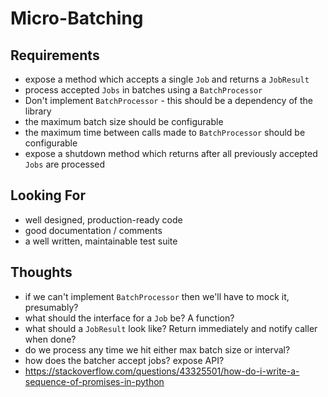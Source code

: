 # Micro-Batching

## Requirements

* expose a method which accepts a single `Job` and returns a `JobResult`
* process accepted `Jobs` in batches using a `BatchProcessor`
* Don't implement `BatchProcessor` - this should be a dependency of the library
* the maximum batch size should be configurable
* the maximum time between calls made to `BatchProcessor` should be configurable
* expose a shutdown method which returns after all previously accepted `Jobs` are processed

## Looking For

* well designed, production-ready code
* good documentation / comments
* a well written, maintainable test suite

## Thoughts

* if we can't implement `BatchProcessor` then we'll have to mock it, presumably?
* what should the interface for a `Job` be? A function?
* what should a `JobResult` look like? Return immediately and notify caller when done?
* do we process any time we hit either max batch size or interval?
* how does the batcher accept jobs? expose API?
* https://stackoverflow.com/questions/43325501/how-do-i-write-a-sequence-of-promises-in-python
